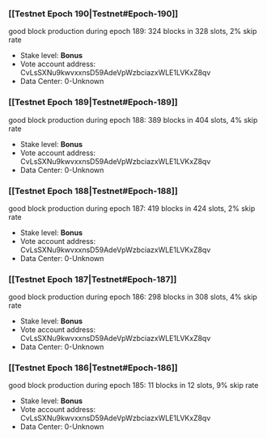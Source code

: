 ### [[Testnet Epoch 190|Testnet#Epoch-190]]
good block production during epoch 189: 324 blocks in 328 slots, 2% skip rate
* Stake level: **Bonus** 
* Vote account address: CvLsSXNu9kwvxxnsD59AdeVpWzbciazxWLE1LVKxZ8qv
* Data Center: 0-Unknown
### [[Testnet Epoch 189|Testnet#Epoch-189]]
good block production during epoch 188: 389 blocks in 404 slots, 4% skip rate
* Stake level: **Bonus** 
* Vote account address: CvLsSXNu9kwvxxnsD59AdeVpWzbciazxWLE1LVKxZ8qv
* Data Center: 0-Unknown
### [[Testnet Epoch 188|Testnet#Epoch-188]]
good block production during epoch 187: 419 blocks in 424 slots, 2% skip rate
* Stake level: **Bonus** 
* Vote account address: CvLsSXNu9kwvxxnsD59AdeVpWzbciazxWLE1LVKxZ8qv
* Data Center: 0-Unknown
### [[Testnet Epoch 187|Testnet#Epoch-187]]
good block production during epoch 186: 298 blocks in 308 slots, 4% skip rate
* Stake level: **Bonus** 
* Vote account address: CvLsSXNu9kwvxxnsD59AdeVpWzbciazxWLE1LVKxZ8qv
* Data Center: 0-Unknown
### [[Testnet Epoch 186|Testnet#Epoch-186]]
good block production during epoch 185: 11 blocks in 12 slots, 9% skip rate
* Stake level: **Bonus** 
* Vote account address: CvLsSXNu9kwvxxnsD59AdeVpWzbciazxWLE1LVKxZ8qv
* Data Center: 0-Unknown